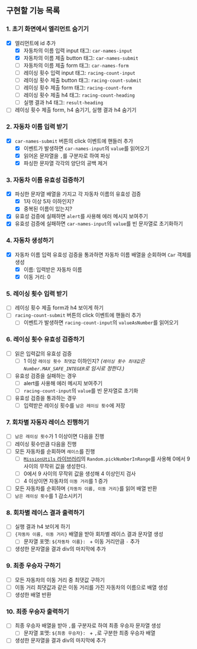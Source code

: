 ## 구현할 기능 목록

### 1. 초기 화면에서 엘리먼트 숨기기

- [x] 엘리먼트에 id 추가
  - [x] 자동차의 이름 입력 input 태그: `car-names-input`
  - [x] 자동차의 이름 제출 button 태그: `car-names-submit`
  - [ ] 자동차의 이름 제출 form 태그: `car-names-form`
  - [ ] 레이싱 횟수 입력 input 태그: `racing-count-input`
  - [ ] 레이싱 횟수 제출 button 태그: `racing-count-submit`
  - [ ] 레이싱 횟수 제출 form 태그: `racing-count-form`
  - [ ] 레이싱 횟수 제출 h4 태그: `racing-count-heading`
  - [ ] 실행 결과 h4 태그: `result-heading`
- [ ] 레이싱 횟수 제출 form, h4 숨기기, 실행 결과 h4 숨기기

### 2. 자동차 이름 입력 받기

- [x] `car-names-submit` 버튼의 click 이벤트에 핸들러 추가
  - [x] 이벤트가 발생하면 `car-names-input`의 `value`를 읽어오기
  - [x] 읽어온 문자열을 `,`를 구분자로 하여 파싱
  - [x] 파싱한 문자열 각각의 양단의 공백 제거

### 3. 자동차 이름 유효성 검증하기

- [x] 파싱한 문자열 배열을 가지고 각 자동차 이름의 유효성 검증
  - [x] 1자 이상 5자 이하인지?
  - [x] 중복된 이름이 있는지?
- [x] 유효성 검증에 실패하면 `alert`를 사용해 에러 메시지 보여주기
- [x] 유효성 검증에 실패하면 `car-names-input`의 `value`를 빈 문자열로 초기화하기

### 4. 자동차 생성하기

- [x] 자동차 이름 입력 유효성 검증을 통과하면 자동차 이름 배열을 순회하며 `Car` 객체를 생성
  - [x] 이름: 입력받은 자동차 이름
  - [x] 이동 거리: 0

### 5. 레이싱 횟수 입력 받기

- [ ] 레이싱 횟수 제출 form과 h4 보이게 하기
- [ ] `racing-count-submit` 버튼의 click 이벤트에 핸들러 추가
  - [ ] 이벤트가 발생하면 `racing-count-input`의 `valueAsNumber`를 읽어오기

### 6. 레이싱 횟수 유효성 검증하기

- [ ] 읽은 입력값의 유효성 검증
  - [ ] 1 이상 `레이싱 횟수 최댓값` 이하인지? _(`레이싱 횟수 최대값`은 `Number.MAX_SAFE_INTEGER`로 임시로 정한다.)_
- [ ] 유효성 검증을 실패하는 경우
  - [ ] alert를 사용해 에러 메시지 보여주기
  - [ ] `racing-count-input`의 `value`를 빈 문자열로 초기화
- [ ] 유효성 검증을 통과하는 경우
  - [ ] 입력받은 레이싱 횟수를 `남은 레이싱 횟수`에 저장

### 7. 회차별 자동자 레이스 진행하기

- [ ] `남은 레이싱 횟수`가 1 이상이면 다음을 진행
- [ ] 레이싱 횟수만큼 다음을 진행
- [ ] 모든 자동차를 순회하며 `레이스`를 진행
  - [ ] [`MissionUtils` 라이브러리](https://github.com/woowacourse-projects/javascript-mission-utils#mission-utils)의 `Random.pickNumberInRange`를 사용해 0에서 9 사이의 무작위 값을 생성한다.
  - [ ] 0에서 9 사이의 무작위 값을 생성해 4 이상인지 검사
  - [ ] 4 이상이면 자동차의 `이동 거리`를 1 증가
- [ ] 모든 자동차를 순회하며 `{자동차 이름, 이동 거리}`를 읽어 배열 반환
- [ ] `남은 레이싱 횟수`를 1 감소시키기

### 8. 회차별 레이스 결과 출력하기

- [ ] 실행 결과 h4 보이게 하기
- [ ] `{자동차 이름, 이동 거리}` 배열을 받아 회차별 레이스 결과 문자열 생성
  - [ ] 문자열 포맷: `${자동차 이름}: ` + 이동 거리만큼 `-` 추가
- [ ] 생성한 문자열을 결과 div의 마지막에 추가

### 9. 최종 우승자 구하기

- [ ] 모든 자동차의 이동 거리 중 최댓값 구하기
- [ ] 이동 거리 최댓값과 같은 이동 거리를 가진 자동차의 이름으로 배열 생성
- [ ] 생성한 배열 반환

### 10. 최종 우승자 출력하기

- [ ] 최종 우승자 배열을 받아 `,`를 구분자로 하여 최종 우승자 문자열 생성
  - [ ] 문자열 포맷: `${최종 우승자}: ` + `,`로 구분한 최종 우승자 배열
- [ ] 생성한 문자열을 결과 div의 마지막에 추가
